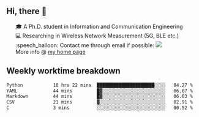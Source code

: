 <h2 > Hi, there 👋 </h3>

<div >
 <ul>
 🎓 A Ph.D. student in Information and Communication Engineering <br>
 💻 Researching in Wireless Network Measurement (5G, BLE etc.)<br>
 :speech_balloon: Contact me through email if possible: <a href="mailto:ethanjia@sjtu.edu.cn"><img src="https://img.shields.io/badge/-ethanjia@sjtu.edu.cn-c14438?style=plastic&logo=Gmail&logoColor=white&link=mailto:mailto:ethanjia@sjtu.edu.cn"></a> <br>
  More info @ <a href="https://haifengjia.github.io">my home page</a>
 </ul>
</div>

<h2 >
Weekly worktime breakdown
</h1>


<!--START_SECTION:waka-->

```txt
Python           10 hrs 22 mins  █████████████████████░░░░   84.27 %
YAML             44 mins         █▓░░░░░░░░░░░░░░░░░░░░░░░   06.07 %
Markdown         44 mins         █▓░░░░░░░░░░░░░░░░░░░░░░░   06.03 %
CSV              21 mins         ▓░░░░░░░░░░░░░░░░░░░░░░░░   02.91 %
C                3 mins          ░░░░░░░░░░░░░░░░░░░░░░░░░   00.52 %
```

<!--END_SECTION:waka-->


